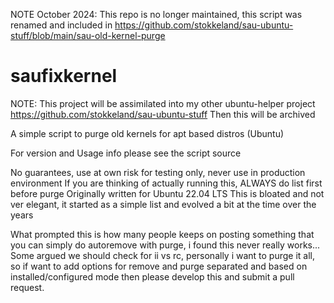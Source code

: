 NOTE October 2024:  This repo is no longer maintained, this script was renamed and included in 
https://github.com/stokkeland/sau-ubuntu-stuff/blob/main/sau-old-kernel-purge


# saufixkernel

NOTE: This project will be assimilated into my other ubuntu-helper project
      https://github.com/stokkeland/sau-ubuntu-stuff
      Then this will be archived

A simple script to purge old kernels for apt based distros (Ubuntu)

For version and Usage info please see the script source

No guarantees, use at own risk for testing only, never use in production environment
If you are thinking of actually running this, ALWAYS do list first before purge
Originally written for Ubuntu 22.04 LTS
This is bloated and not ver elegant, it started as a simple list and evolved a bit at 
the time over the years

What prompted this is how many people keeps on posting something that you can simply
do autoremove with purge, i found this never really works...
Some argued we should check for ii vs rc, personally i want to purge it all, so if
want to add options for remove and purge separated and based on installed/configured
mode then please develop this and submit a pull request.
